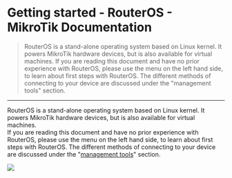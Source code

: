 <!--
 * @Author: be-engineer 41234995@qq.com
 * @Date: 2023-01-03 17:13:27
 * @LastEditors: be-engineer 41234995@qq.com
 * @LastEditTime: 2023-01-03 17:37:28
 * @FilePath: /MikroTik-doc-cn/docs/source/Getting started/index.md
 * @Description: 这是默认设置,请设置`customMade`, 打开koroFileHeader查看配置 进行设置: https://github.com/OBKoro1/koro1FileHeader/wiki/%E9%85%8D%E7%BD%AE
-->

# Getting started - RouterOS - MikroTik Documentation

> RouterOS is a stand-alone operating system based on Linux kernel. It powers MikroTik hardware devices, but is also available for virtual machines. If you are reading this document and have no prior experience with RouterOS, please use the menu on the left hand side, to learn about first steps with RouterOS. The different methods of connecting to your device are discussed under the "management tools" section.

---

RouterOS is a stand-alone operating system based on Linux kernel. It powers MikroTik hardware devices, but is also available for virtual machines.  
If you are reading this document and have no prior experience with RouterOS, please use the menu on the left hand side, to learn about first steps with RouterOS. The different methods of connecting to your device are discussed under the "[management tools](https://help.mikrotik.com/docs/display/ROS/Management+tools)" section.

![](https://help.mikrotik.com/docs/download/attachments/328119/started_test.png?version=2&modificationDate=1653985885118&api=v2)
